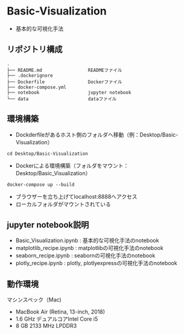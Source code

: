# Basic-Visualization
* 基本的な可視化手法

## リポジトリ構成
```
.
├── README.md                 READMEファイル
├── .dockerignore        
├── Dockerfile                Dockerファイル
├── docker-compose.yml
├── notebook                  jupyter notebook
└── data                      dataファイル
```

## 環境構築

* Dockderfileがあるホスト側のフォルダへ移動（例：Desktop/Basic-Visualization）
```
cd Desktop/Basic-Visualization
```

* Dockerによる環境構築（フォルダをマウント：Desktop/Basic_Visualization）
```
docker-compose up --build
```

* ブラウザーを立ち上げてlocalhost:8888へアクセス
* ローカルフォルダがマウントされている

## jupyter notebook説明
* Basic_Visualization.ipynb : 基本的な可視化手法のnotebook
* matplotlib_recipe.ipynb : matplotlibの可視化手法のnotebook
* seaborn_recipe.ipynb : seabornの可視化手法のnotebook
* plotly_recipe.ipynb : plotly, plotlyexpressの可視化手法のnotebook

## 動作環境
マシンスペック（Mac)
- MacBook Air (Retina, 13-inch, 2018)
- 1.6 GHz デュアルコアIntel Core i5
- 8 GB 2133 MHz LPDDR3
